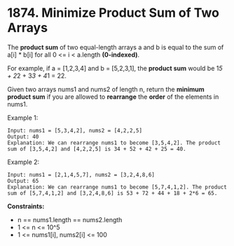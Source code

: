 # 1874. Minimize Product Sum of Two Arrays

The **product sum** of two equal-length arrays a and b is equal to the sum of a[i] * b[i] for all 0 <= i < a.length **(0-indexed)**.

For example, if a = [1,2,3,4] and b = [5,2,3,1], the **product sum** would be 1*5 + 2*2 + 3*3 + 4*1 = 22.

Given two arrays nums1 and nums2 of length n, return the **minimum product sum** if you are allowed to **rearrange** the **order** of the elements in nums1.

Example 1:

```
Input: nums1 = [5,3,4,2], nums2 = [4,2,2,5]
Output: 40
Explanation: We can rearrange nums1 to become [3,5,4,2]. The product sum of [3,5,4,2] and [4,2,2,5] is 34 + 52 + 42 + 25 = 40.
```

Example 2:

```
Input: nums1 = [2,1,4,5,7], nums2 = [3,2,4,8,6]
Output: 65
Explanation: We can rearrange nums1 to become [5,7,4,1,2]. The product sum of [5,7,4,1,2] and [3,2,4,8,6] is 53 + 72 + 44 + 18 + 2*6 = 65.
```

**Constraints:**

- n == nums1.length == nums2.length
- 1 <= n <= 10^5
- 1 <= nums1[i], nums2[i] <= 100